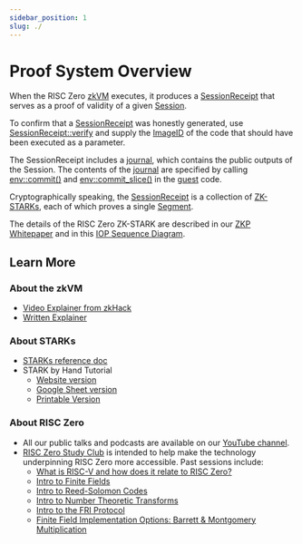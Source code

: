 ```yaml
---
sidebar_position: 1
slug: ./
---
```


[zkVM]: https://docs.rs/risc0-zkvm/latest/risc0_zkvm/
[SessionReceipt]: https://docs.rs/risc0-zkvm/latest/risc0_zkvm/receipt/
[Session]: https://docs.rs/risc0-zkvm/latest/risc0_zkvm/struct.Session.html
[SessionReceipt::verify]: https://docs.rs/risc0-zkvm/latest/risc0_zkvm/receipt/#usage
[ImageID]: https://docs.rs/risc0-build/latest/risc0_build/
[journal]: https://docs.rs/risc0-zkvm/latest/risc0_zkvm/receipt/struct.SessionReceipt.html#structfield.journal
[env::commit()]: https://docs.rs/risc0-zkvm/latest/risc0_zkvm/guest/env/index.html#functions
[env::commit_slice()]: https://docs.rs/risc0-zkvm/latest/risc0_zkvm/guest/env/index.html#functions
[guest]: https://docs.rs/risc0-zkvm/latest/risc0_zkvm/guest/index.html
[ZK-STARKs]: ../../reference-docs/about-starks.md
[Segment]: https://docs.rs/risc0-zkvm/latest/risc0_zkvm/struct.Segment.html
[ZKP Whitepaper]: https://www.risczero.com/proof-system-in-detail.pdf 
[IOP Sequence Diagram]: proof-system-sequence-diagram.md
[RISC Zero Study Club]: https://risczero.com/studyclub
[YouTube Channel]: https://www.youtube.com/watch?v=MYYb5TXdm4c&list=PLcPzhUaCxlCgCvzkkaBWzVuHdBRsTNxj1


# Proof System Overview

When the RISC Zero [zkVM] executes, it produces a [SessionReceipt] that serves as a proof of validity of a given [Session]. 

To confirm that a [SessionReceipt] was honestly generated, use [SessionReceipt::verify] and supply the [ImageID] of the code that should have been executed as a parameter. 

The SessionReceipt includes a [journal], which contains the public outputs of the Session. 
The contents of the [journal] are specified by calling [env::commit()] and [env::commit_slice()] in the [guest] code. 

Cryptographically speaking, the [SessionReceipt] is a collection of [ZK-STARKs], each of which proves a single [Segment]. 

The details of the RISC Zero ZK-STARK are described in our [ZKP Whitepaper] and in this [IOP Sequence Diagram].

## Learn More
### About the zkVM
- [Video Explainer from zkHack](https://www.youtube.com/watch?v=8hwY88xJoyM&list=PLcPzhUaCxlCgig7ofeARMPwQ8vbuD6hC5&index=8)
- [Written Explainer](../zkvm/zkvm_overview.md)

### About STARKs
- [STARKs reference doc](../../reference-docs/about-starks.md)
- STARK by Hand Tutorial
  - [Website version](stark-by-hand.md)
  - [Google Sheet version](https://docs.google.com/spreadsheets/d/1Onr41OozD62y-B0jIL7bHAH5kf771-o4xvmnHUFpOyo/edit?usp=sharing) 
  - [Printable Version](assets/fibonacci-stark.pdf)

### About RISC Zero
- All our public talks and podcasts are available on our [YouTube channel]. 
- [RISC Zero Study Club] is intended to help make the technology underpinning RISC Zero more accessible. Past sessions include: 
  - [What is RISC-V and how does it relate to RISC Zero?](https://www.youtube.com/watch?v=11DIflEwx50&list=PLcPzhUaCxlCjdhONxEYZ1dgKjZh3ZvPtl&index=5)
  - [Intro to Finite Fields](https://www.youtube.com/watch?v=11DIflEwx50&list=PLcPzhUaCxlCjdhONxEYZ1dgKjZh3ZvPtl&index=2)
  - [Intro to Reed-Solomon Codes](https://www.youtube.com/watch?v=11DIflEwx50&list=PLcPzhUaCxlCjdhONxEYZ1dgKjZh3ZvPtl&index=3)
  - [Intro to Number Theoretic Transforms](https://www.youtube.com/watch?v=11DIflEwx50&list=PLcPzhUaCxlCjdhONxEYZ1dgKjZh3ZvPtl&index=4)
  - [Intro to the FRI Protocol](https://www.youtube.com/watch?v=11DIflEwx50&list=PLcPzhUaCxlCjdhONxEYZ1dgKjZh3ZvPtl&index=1)
  - [Finite Field Implementation Options: Barrett & Montgomery Multiplication](https://www.youtube.com/watch?v=hUl8ZB6hpUM&list=PLcPzhUaCxlCjdhONxEYZ1dgKjZh3ZvPtl&index=6)

